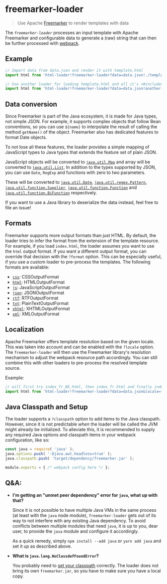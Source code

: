 # freemarker-loader

> Use Apache [Freemarker](http://freemarker.org) to render templates with data

The _`freemarker-loader`_ processes an input template with Apache Freemarker and configurable data to
generate a (raw) string that can then be further processed with [webpack](https://webpack.js.org).


## Example

```js
// Import data from data.json and render it with template.html
import html from 'html-loader!freemarker-loader?data=data.json!./template.html';

// Use another loader for loading template.html and all it's <#include>s
import html from 'html-loader!freemarker-loader?data=data.json!another-loader!./template.html';
```


## Data conversion

Since Freemarker is part of the Java ecosystem, it is made for Java types, not simple JSON. For example, it
supports complex objects that follow Bean conventions, so you can use `${name}` to interpolate the result of
calling the method `getName()` of the object. Freemarker also has dedicated features to format Date objects.

To not lose all these features, the loader provides a simple mapping of JavaScript types to Java types that
extends the feature set of plain JSON.

JavaScript objects will be converted to
[`java.util.Map`](https://docs.oracle.com/javase/8/docs/api/java/util/Map.html) and array will be converted to
[`java.util.List`](https://docs.oracle.com/javase/8/docs/api/java/util/List.html). In addition to the types
supported by JSON, you can use `Date`, `RegExp` and functions with zero to two parameters.

These will be converted to [`java.util.Date`](https://docs.oracle.com/javase/8/docs/api/java/util/Date.html),
[`java.util.regex.Pattern`](https://docs.oracle.com/javase/8/docs/api/java/util/regex/Pattern.html),
[`java.util.function.Supplier`](https://docs.oracle.com/javase/8/docs/api/java/util/function/Supplier.html),
[`java.util.function.Function`](https://docs.oracle.com/javase/8/docs/api/java/util/function/Function.html) and
[`java.util.function.BiFunction`](https://docs.oracle.com/javase/8/docs/api/java/util/function/BiFunction.html)
respectively.

If you want to use a Java library to deserialize the data instead, feel free to file an issue!


## Formats

Freemarker supports more output formats than just HTML. By default, the loader tries to infer the format from
the extension of the template resource. For example, if you load `index.html`, the loader assumes you want to
use the `html` output format. If you want a different output format, you can override that decision with the
`?format` option. This can be especially useful, if you use a custom loader to pre-process the templates.
The following formats are available:

- [`css`](http://freemarker.org/docs/api/freemarker/core/CSSOutputFormat.html): CSSOutputFormat
- [`html`](http://freemarker.org/docs/api/freemarker/core/HTMLOutputFormat.html): HTMLOutputFormat
- [`js`](http://freemarker.org/docs/api/freemarker/core/JavaScriptOutputFormat.html): JavaScriptOutputFormat
- [`json`](http://freemarker.org/docs/api/freemarker/core/JSONOutputFormat.html): JSONOutputFormat
- [`rtf`](http://freemarker.org/docs/api/freemarker/core/RTFOutputFormat.html): RTFOutputFormat
- [`txt`](http://freemarker.org/docs/api/freemarker/core/PlainTextOutputFormat.html): PlainTextOutputFormat
- [`xhtml`](http://freemarker.org/docs/api/freemarker/core/XHTMLOutputFormat.html): XHTMLOutputFormat
- [`xml`](http://freemarker.org/docs/api/freemarker/core/XMLOutputFormat.html): XMLOutputFormat


## Localization

Apache Freemarker offers template resolution based on the given locale. This was taken into account and can be
enabled with the `?locale` option. The `freemarker-loader` will then use the Freemarker library's resolution
mechanism to adjust the webpack resource path accordingly. You can still combine this with other loaders to
pre-process the resolved template source.

Example:

```js
// will first try index_fr_BE.html, then index_fr.html and finally index.html
import html from 'html-loader!freemarker-loader?data=data.json&locale=fr-BE!./index.html';
```


## Java Classpath and Setup

The loader supports a `?classpath` option to add items to the Java classpath. However, since it is not
predictable _when_ the loader will be called the JVM might already be initialized. To alleviate this, it is
recommended to supply any required Java options and classpath items in your webpack configuration, like so:

```js
const java = require( 'java' );
java.options.push( '-Djava.awt.headless=true' );
java.classpath.push( 'target/dependency/freemarker.jar' );

module.exports = { /* webpack config here */ };
```


## Q&A:

- **I'm getting an "unmet peer dependency" error for `java`, what up with that?**

  Since it is not possible to have multiple Java VMs in the same process (at least with the `java` node
  module), `freemarker-loader` gets out of its way to not interfere with any existing Java dependency.
  To avoid conflicts between multiple modules that need `java`, it is up to you, dear user, to provide the
  `java` module and configure it accordingly.

  As a quick remedy, simply `npm install --add java` or `yarn add java` and set it up as described above.

- **What is `java.lang.NoClassdefFoundError`?**

  You probably need to [set your classpath](#java-classpath-and-setup) correctly. The loader does not bring
  its own `freemarker.jar`, so you have to make sure you have a local copy.
